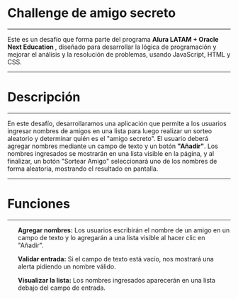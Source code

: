<h1><strong><ins></ins>Challenge de amigo secreto</strong></ins</strong></h1>
<hr>

<p>Este es un desafío que forma parte del programa <strong>Alura LATAM + Oracle Next Education </strong>, diseñado para desarrollar la lógica de programación y mejorar el análisis y la resolución de problemas, usando JavaScript, HTML y CSS.</p>

<hr>

<h1><strong>Descripción</strong></h1>

<hr>

<p>En este desafío, desarrollaramos una aplicación que permite a los usuarios ingresar nombres de amigos en una lista para luego realizar un sorteo aleatorio y determinar quién es el "amigo secreto".
El usuario deberá agregar nombres mediante un campo de texto y un botón <strong>"Añadir"</strong>. Los nombres ingresados se mostrarán en una lista visible en la página, y al finalizar, un botón "Sortear Amigo" seleccionará uno de los nombres de forma aleatoria, mostrando el resultado en pantalla.</p>

<hr>

<h1><strong>Funciones</strong></h1>

<hr>

<p>
<ul><strong>Agregar nombres:</strong> Los usuarios escribirán el nombre de un amigo en un campo de texto y lo agregarán a una lista visible al hacer clic en "Añadir".</ul>  
<ul><strong>Validar entrada:</strong> Si el campo de texto está vacío, nos mostrará una alerta pidiendo un nombre válido.</ul>
<ul><strong>Visualizar la lista:</strong> Los nombres ingresados aparecerán en una lista debajo del campo de entrada.

</ul>



  
</p>
